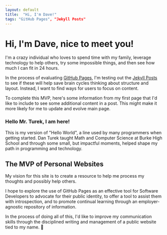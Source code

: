 ```yaml
---
layout: default
title:  "Hi, I'm Dave!"
tags: "GitHub Pages", "Jekyll Posts"
---
```


# Hi, I'm Dave, nice to meet you!

I'm a crazy individual who loves to spend time with my family, leverage technology to help others, try some impossible things, and then see how much I can fit in 24 hours.

In the process of evaluating [GitHub Pages](https://docs.github.com/en/pages), I'm testing out the [Jekyll Posts](https://jekyllrb.com/docs/posts/) to see if these will help save brain cycles thinking about structure and layout. Instead, I want to find ways for users to focus on content.

To complete this MVP, here's some information from my first page that I'd like to include to see some additional content in a post. This might make it more likely for me to update and evolve main page.

### Hello Mr. Turek, I am here!

This is my version of "Hello World", a line used by many programmers when getting started. Dan Turek taught Math and Computer Science at Burke High School and through some small, but impactful moments, helped shape my path in programming and technology.

## The MVP of Personal Websites

My vision for this site is to create a resource to help me process my thoughts and possibly help others.

I hope to explore the use of GitHub Pages as an effective tool for Software Developers to advocate for their public identity, to offer a tool to assist them with introspection, and to promote continual learning through an employer-agnostic repository of information.

In the process of doing all of this, I'd like to improve my communication skills through the disciplined writing and management of a public website tied to my name. 😬
